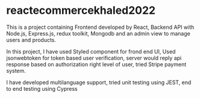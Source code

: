 # reactecommercekhaled2022
This is a project containing Frontend developed by React, Backend API with Node.js, Express.js, redux toolkit, Mongodb and an admin view to manage users and products.

In this project, I have used Styled component for frond end UI, Used jsonwebtoken for token based user verification, server would reply api response based on authorization right level of user, tried Stripe payment system.

I have developed multilanguage support, tried unit testing using JEST, end to end testing using Cypress
